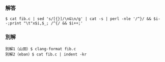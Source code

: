 ### 解答
```
$ cat fib.c | sed 's/[{}]/\n&\n/g' | cat -s | perl -nle '/^}/ && $i--;print "\t"x$i,$_; /^{/ && $i++;'
```
### 別解
```
別解1（山田）$ clang-format fib.c
別解2（eban）$ cat fib.c | indent -kr
```
